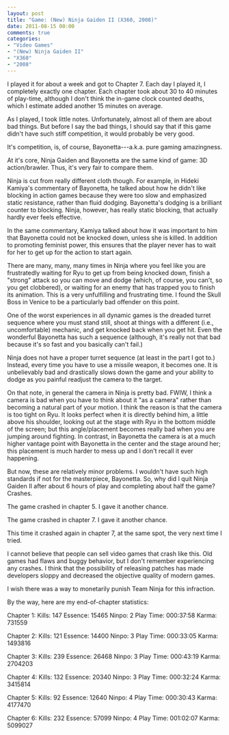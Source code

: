 ```yaml
---
layout: post
title: "Game: (New) Ninja Gaiden II (X360, 2008)"
date: 2011-08-15 00:00
comments: true
categories:
- "Video Games"
- "(New) Ninja Gaiden II"
- "X360"
- "2008"
---
```


I played it for about a week and got to Chapter 7. Each day I
played it, I completely exactly one chapter. Each chapter took
about 30 to 40 minutes of play-time, although I don't think the
in-game clock counted deaths, which I estimate added another 15
minutes on average.

As I played, I took little notes. Unfortunately, almost all of
them are about bad things. But before I say the bad things, I
should say that if this game didn't have such stiff competition,
it would probably be very good.

It's competition, is, of course, Bayonetta---a.k.a. pure gaming
amazingness.

At it's core, Ninja Gaiden and Bayonetta are the same kind of
game: 3D action/brawler. Thus, it's very fair to compare them.

Ninja is cut from really different cloth though. For example, in
Hideki Kamiya's commentary of Bayonetta, he talked about how he
didn't like blocking in action games because they were too slow
and emphasized static resistance, rather than fluid
dodging. Bayonetta's dodging is a brilliant counter to
blocking. Ninja, however, has really static blocking, that
actually hardly ever feels effective.

In the same commentary, Kamiya talked about how it was important
to him that Bayonetta could not be knocked down, unless she is
killed. In addition to promoting feminist power, this ensures that
the player never has to wait for her to get up for the action to
start again.

There are many, many, many times in Ninja where you feel like you
are frustratedly waiting for Ryu to get up from being knocked
down, finish a "strong" attack so you can move and dodge (which,
of course, you can't, so you get clobbered), or waiting for an
enemy that has trapped you to finish its animation. This is a very
unfulfilling and frustrating time. I found the Skull Boss in
Venice to be a particularly bad offender on this point.

One of the worst experiences in all dynamic games is the dreaded
turret sequence where you must stand still, shoot at things with a
different (i.e., uncomfortable) mechanic, and get knocked back
when you get hit. Even the wonderful Bayonetta has such a sequence
(although, it's really not that bad because it's so fast and you
basically can't fail.)

Ninja does not have a proper turret sequence (at least in the part
I got to.) Instead, every time you have to use a missile weapon,
it becomes one. It is unbelievably bad and drastically slows down
the game and your ability to dodge as you painful readjust the
camera to the target.

On that note, in general the camera in Ninja is pretty bad. FWIW,
I think a camera is bad when you have to think about it "as a
camera" rather than becoming a natural part of your motion. I
think the reason is that the camera is too tight on Ryu. It looks
perfect when it is directly behind him, a little above his
shoulder, looking out at the stage with Ryu in the bottom middle
of the screen; but this angle/placement becomes really bad when
you are jumping around fighting. In contrast, in Bayonetta the
camera is at a much higher vantage point with Bayonetta in the
center and the stage around her; this placement is much harder to
mess up and I don't recall it ever happening.

But now, these are relatively minor problems. I wouldn't have such
high standards if not for the masterpiece, Bayonetta. So, why did
I quit Ninja Gaiden II after about 6 hours of play and completing
about half the game? Crashes.

The game crashed in chapter 5. I gave it another chance.

The game crashed in chapter 7. I gave it another chance.

This time it crashed again in chapter 7, at the same spot, the
very next time I tried.

I cannot believe that people can sell video games that crash like
this. Old games had flaws and buggy behavior, but I don't remember
experiencing any crashes. I think that the possibility of
releasing patches has made developers sloppy and decreased the
objective quality of modern games.

I wish there was a way to monetarily punish Team Ninja for this
infraction.

By the way, here are my end-of-chapter statistics:

Chapter 1:
Kills: 147
Essence: 15465
Ninpo: 2
Play Time: 000:37:58
Karma: 731559

Chapter 2:
Kills: 121
Essence: 14400
Ninpo: 3
Play Time: 000:33:05
Karma: 1493816

Chapter 3:
Kills: 239
Essence: 26468
Ninpo: 3
Play Time: 000:43:19
Karma: 2704203

Chapter 4:
Kills: 132
Essence: 20340
Ninpo: 3
Play Time: 000:32:24
Karma: 3415814

Chapter 5:
Kills: 92
Essence: 12640
Ninpo: 4
Play Time: 000:30:43
Karma: 4177470

Chapter 6:
Kills: 232
Essence: 57099
Ninpo: 4
Play Time: 001:02:07
Karma: 5099027    
